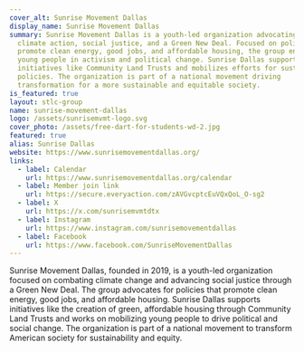 ```yaml
---
cover_alt: Sunrise Movement Dallas
display_name: Sunrise Movement Dallas
summary: Sunrise Movement Dallas is a youth-led organization advocating for
  climate action, social justice, and a Green New Deal. Focused on policies that
  promote clean energy, good jobs, and affordable housing, the group engages
  young people in activism and political change. Sunrise Dallas supports
  initiatives like Community Land Trusts and mobilizes efforts for sustainable
  policies. The organization is part of a national movement driving
  transformation for a more sustainable and equitable society.
is_featured: true
layout: stlc-group
name: sunrise-movement-dallas
logo: /assets/sunrisemvmt-logo.svg
cover_photo: /assets/free-dart-for-students-wd-2.jpg
featured: true
alias: Sunrise Dallas
website: https://www.sunrisemovementdallas.org/
links:
  - label: Calendar
    url: https://www.sunrisemovementdallas.org/calendar
  - label: Member join link
    url: https://secure.everyaction.com/zAVGvcptcEuVQxQoL_O-sg2
  - label: X
    url: https://x.com/sunrisemvmtdtx
  - label: Instagram
    url: https://www.instagram.com/sunrisemovementdallas
  - label: Facebook
    url: https://www.facebook.com/SunriseMovementDallas
---
```

Sunrise Movement Dallas, founded in 2019, is a youth-led organization focused on combating climate change and advancing social justice through a Green New Deal. The group advocates for policies that promote clean energy, good jobs, and affordable housing. Sunrise Dallas supports initiatives like the creation of green, affordable housing through Community Land Trusts and works on mobilizing young people to drive political and social change. The organization is part of a national movement to transform American society for sustainability and equity.